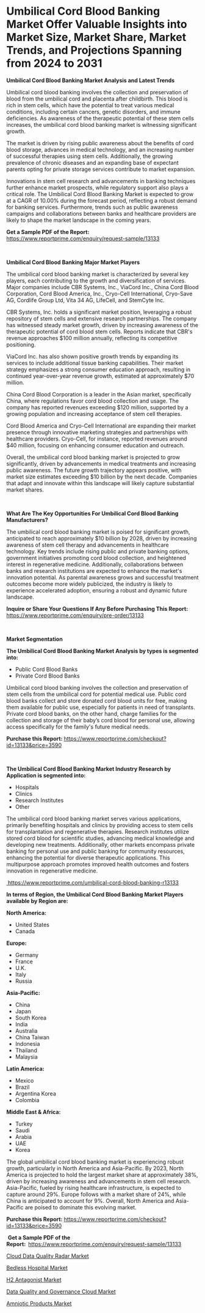 <p><h1>Umbilical Cord Blood Banking Market Offer Valuable Insights into Market Size, Market Share, Market Trends, and Projections Spanning from 2024 to 2031</h1></p><p><strong>Umbilical Cord Blood Banking Market Analysis and Latest Trends</strong></p>
<p><p>Umbilical cord blood banking involves the collection and preservation of blood from the umbilical cord and placenta after childbirth. This blood is rich in stem cells, which have the potential to treat various medical conditions, including certain cancers, genetic disorders, and immune deficiencies. As awareness of the therapeutic potential of these stem cells increases, the umbilical cord blood banking market is witnessing significant growth.</p><p>The market is driven by rising public awareness about the benefits of cord blood storage, advances in medical technology, and an increasing number of successful therapies using stem cells. Additionally, the growing prevalence of chronic diseases and an expanding base of expectant parents opting for private storage services contribute to market expansion. </p><p>Innovations in stem cell research and advancements in banking techniques further enhance market prospects, while regulatory support also plays a critical role. The Umbilical Cord Blood Banking Market is expected to grow at a CAGR of 10.00% during the forecast period, reflecting a robust demand for banking services. Furthermore, trends such as public awareness campaigns and collaborations between banks and healthcare providers are likely to shape the market landscape in the coming years.</p></p>
<p><strong>Get a Sample PDF of the Report:&nbsp;</strong> <a href="https://www.reportprime.com/enquiry/request-sample/13133?utm_campaign=36&utm_medium=2&utm_source=Github&utm_content=ia&utm_term=25112024&utm_id=umbilical-cord-blood-banking">https://www.reportprime.com/enquiry/request-sample/13133</a></p>
<p>&nbsp;</p>
<p><strong>Umbilical Cord Blood Banking Major Market Players</strong></p>
<p><p>The umbilical cord blood banking market is characterized by several key players, each contributing to the growth and diversification of services. Major companies include CBR Systems, Inc., ViaCord Inc., China Cord Blood Corporation, Cord Blood America, Inc., Cryo-Cell International, Cryo-Save AG, Cordlife Group Ltd, Vita 34 AG, LifeCell, and StemCyte Inc.</p><p>CBR Systems, Inc. holds a significant market position, leveraging a robust repository of stem cells and extensive research partnerships. The company has witnessed steady market growth, driven by increasing awareness of the therapeutic potential of cord blood stem cells. Reports indicate that CBR's revenue approaches $100 million annually, reflecting its competitive positioning.</p><p>ViaCord Inc. has also shown positive growth trends by expanding its services to include additional tissue banking capabilities. Their market strategy emphasizes a strong consumer education approach, resulting in continued year-over-year revenue growth, estimated at approximately $70 million.</p><p>China Cord Blood Corporation is a leader in the Asian market, specifically China, where regulations favor cord blood collection and usage. The company has reported revenues exceeding $120 million, supported by a growing population and increasing acceptance of stem cell therapies.</p><p>Cord Blood America and Cryo-Cell International are expanding their market presence through innovative marketing strategies and partnerships with healthcare providers. Cryo-Cell, for instance, reported revenues around $40 million, focusing on enhancing consumer education and outreach.</p><p>Overall, the umbilical cord blood banking market is projected to grow significantly, driven by advancements in medical treatments and increasing public awareness. The future growth trajectory appears positive, with market size estimates exceeding $10 billion by the next decade. Companies that adapt and innovate within this landscape will likely capture substantial market shares.</p></p>
<p>&nbsp;</p>
<p><strong>What Are The Key Opportunities For Umbilical Cord Blood Banking Manufacturers?</strong></p>
<p><p>The umbilical cord blood banking market is poised for significant growth, anticipated to reach approximately $10 billion by 2028, driven by increasing awareness of stem cell therapy and advancements in healthcare technology. Key trends include rising public and private banking options, government initiatives promoting cord blood collection, and heightened interest in regenerative medicine. Additionally, collaborations between banks and research institutions are expected to enhance the market's innovation potential. As parental awareness grows and successful treatment outcomes become more widely publicized, the industry is likely to experience accelerated adoption, ensuring a robust and dynamic future landscape.</p></p>
<p><strong>Inquire or Share Your Questions If Any Before Purchasing This Report:</strong> <a href="https://www.reportprime.com/enquiry/pre-order/13133?utm_campaign=36&utm_medium=2&utm_source=Github&utm_content=ia&utm_term=25112024&utm_id=umbilical-cord-blood-banking">https://www.reportprime.com/enquiry/pre-order/13133</a></p>
<p>&nbsp;</p>
<p><strong>Market Segmentation</strong></p>
<p><strong>The Umbilical Cord Blood Banking Market Analysis by types is segmented into:</strong></p>
<p><ul><li>Public Cord Blood Banks</li><li>Private Cord Blood Banks</li></ul></p>
<p><p>Umbilical cord blood banking involves the collection and preservation of stem cells from the umbilical cord for potential medical use. Public cord blood banks collect and store donated cord blood units for free, making them available for public use, especially for patients in need of transplants. Private cord blood banks, on the other hand, charge families for the collection and storage of their baby’s cord blood for personal use, allowing access specifically for the family's future medical needs.</p></p>
<p><strong>Purchase this Report:&nbsp;</strong><a href="https://www.reportprime.com/checkout?id=13133&price=3590&utm_campaign=36&utm_medium=2&utm_source=Github&utm_content=ia&utm_term=25112024&utm_id=umbilical-cord-blood-banking">https://www.reportprime.com/checkout?id=13133&price=3590</a></p>
<p>&nbsp;</p>
<p><strong>The Umbilical Cord Blood Banking Market Industry Research by Application is segmented into:</strong></p>
<p><ul><li>Hospitals</li><li>Clinics</li><li>Research Institutes</li><li>Other</li></ul></p>
<p><p>The umbilical cord blood banking market serves various applications, primarily benefiting hospitals and clinics by providing access to stem cells for transplantation and regenerative therapies. Research institutes utilize stored cord blood for scientific studies, advancing medical knowledge and developing new treatments. Additionally, other markets encompass private banking for personal use and public banking for community resources, enhancing the potential for diverse therapeutic applications. This multipurpose approach promotes improved health outcomes and fosters innovation in regenerative medicine.</p></p>
<p><a href="https://www.reportprime.com/umbilical-cord-blood-banking-r13133?utm_campaign=36&utm_medium=2&utm_source=Github&utm_content=ia&utm_term=25112024&utm_id=umbilical-cord-blood-banking">&nbsp;https://www.reportprime.com/umbilical-cord-blood-banking-r13133</a></p>
<p><strong>In terms of Region, the Umbilical Cord Blood Banking Market Players available by Region are:</strong></p>
<p>
    <p> <strong> North America: </strong>
        <ul>
            <li>United States</li>
            <li>Canada</li>
        </ul>
        </p> 
    <p> <strong> Europe: </strong>
        <ul>
            <li>Germany</li>
            <li>France</li>
            <li>U.K.</li>
            <li>Italy</li>
            <li>Russia</li>
        </ul>
        </p> 
    <p> <strong> Asia-Pacific: </strong>
        <ul>
            <li>China</li>
            <li>Japan</li>
            <li>South Korea</li>
            <li>India</li>
            <li>Australia</li>
            <li>China Taiwan</li>
            <li>Indonesia</li>
            <li>Thailand</li>
            <li>Malaysia</li>
        </ul>
        </p> 
    <p> <strong> Latin America: </strong>
        <ul>
            <li>Mexico</li>
            <li>Brazil</li>
            <li>Argentina Korea</li>
            <li>Colombia</li>
        </ul>
        </p> 
    <p> <strong> Middle East & Africa: </strong>
        <ul>
            <li>Turkey</li>
            <li>Saudi</li>
            <li>Arabia</li>
            <li>UAE</li>
            <li>Korea</li>
        </ul>
    </p>
    </p>
<p><p>The global umbilical cord blood banking market is experiencing robust growth, particularly in North America and Asia-Pacific. By 2023, North America is projected to hold the largest market share at approximately 38%, driven by increasing awareness and advancements in stem cell research. Asia-Pacific, fueled by rising healthcare infrastructure, is expected to capture around 29%. Europe follows with a market share of 24%, while China is anticipated to account for 9%. Overall, North America and Asia-Pacific are poised to dominate this evolving market.</p></p>
<p><strong>Purchase this Report: </strong><a href="https://www.reportprime.com/checkout?id=13133&price=3590&utm_campaign=36&utm_medium=2&utm_source=Github&utm_content=ia&utm_term=25112024&utm_id=umbilical-cord-blood-banking">https://www.reportprime.com/checkout?id=13133&price=3590</a></p>
<p>&nbsp;<strong>Get a Sample PDF of the Report:&nbsp;&nbsp;</strong><a href="https://www.reportprime.com/enquiry/request-sample/13133?utm_campaign=36&utm_medium=2&utm_source=Github&utm_content=ia&utm_term=25112024&utm_id=umbilical-cord-blood-banking">https://www.reportprime.com/enquiry/request-sample/13133</a></p>
<p><strong></strong></p>
<p><p><a href="https://issuu.com/reportprime-2/docs/cloud-data-quality-radar-market-siz_466587532af348?utm_campaign=36&utm_medium=2&utm_source=Github&utm_content=ia&utm_term=25112024&utm_id=umbilical-cord-blood-banking">Cloud Data Quality Radar Market</a></p><p><a href="https://github.com/tamvrosiya/Market-Research-Report-List-6/blob/main/bedless-hospital-market.md?utm_campaign=36&utm_medium=2&utm_source=Github&utm_content=ia&utm_term=25112024&utm_id=umbilical-cord-blood-banking">Bedless Hospital Market</a></p><p><a href="https://www.linkedin.com/pulse/h2-antagonist-market-growth-forecast-global-analysis-1dlnc?utm_campaign=36&utm_medium=2&utm_source=Github&utm_content=ia&utm_term=25112024&utm_id=umbilical-cord-blood-banking">H2 Antagonist Market</a></p><p><a href="https://issuu.com/reportprime-2/docs/data-quality-and-governance-cloud-m_5b5cedc7149e91?utm_campaign=36&utm_medium=2&utm_source=Github&utm_content=ia&utm_term=25112024&utm_id=umbilical-cord-blood-banking">Data Quality and Governance Cloud Market</a></p><p><a href="https://github.com/SanjidaKhan901/Market-Research-Report-List-1/blob/main/amniotic-products-market.md?utm_campaign=36&utm_medium=2&utm_source=Github&utm_content=ia&utm_term=25112024&utm_id=umbilical-cord-blood-banking">Amniotic Products Market</a></p></p>